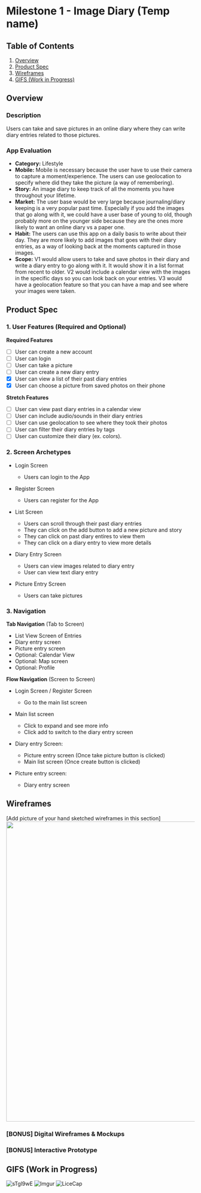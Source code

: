 # Milestone 1 - Image Diary (Temp name)

## Table of Contents

1. [Overview](#Overview)
1. [Product Spec](#Product-Spec)
1. [Wireframes](#Wireframes)
1. [GIFS (Work in Progress)](#GIFS)

## Overview

### Description

Users can take and save pictures in an online diary where they can write diary entries related to those pictures.

### App Evaluation

   - **Category:** Lifestyle
   - **Mobile:** Mobile is necessary because the user have to use their camera to capture a moment/experience. The users can use geolocation to specify where did they take the picture (a way of remembering).
   - **Story:** An image diary to keep track of all the moments you have throughout your lifetime.
   - **Market:** The user base would be very large because journaling/diary keeping is a very popular past time. Especially if you add the images that go along with it, we could have a user base of young to old, though probably more on the younger side because they are the ones more likely to want an online diary vs a paper one.
   - **Habit:** The users can use this app on a daily basis to write about their day. They are more likely to add images that goes with their diary entries, as a way of looking back at the moments captured in those images.
   - **Scope:** V1 would allow users to take and save photos in their diary and write a diary entry to go along with it. It would show it in a list format from recent to older. V2 would include a calendar view with the images in the specific days so you can look back on your entries. V3 would have a geolocation feature so that you can have a map and see where your images were taken.

## Product Spec

### 1. User Features (Required and Optional)

**Required Features**

- [ ] User can create a new account
- [ ] User can login
- [ ] User can take a picture
- [ ] User can create a new diary entry
- [X] User can view a list of their past diary entries
- [X] User can choose a picture from saved photos on their phone

**Stretch Features**

- [ ] User can view past diary entries in a calendar view
- [ ] User can include audio/sounds in their diary entries
- [ ] User can use geolocation to see where they took their photos
- [ ] User can filter their diary entries by tags
- [ ] User can customize their diary (ex. colors).

### 2. Screen Archetypes

- Login Screen 
  - Users can login to the App
 
- Register Screen
  - Users can register for the App

- List Screen
  - Users can scroll through their past diary entries
  - They can click on the add button to add a new picture and story
  - They can click on past diary entires to view them
  - They can click on a diary entry to view more details
 
- Diary Entry Screen
    - Users can view images related to diary entry
    - User can view text diary entry
    
- Picture Entry Screen
  - Users can take pictures

### 3. Navigation

**Tab Navigation** (Tab to Screen)

* List View Screen of Entries
* Diary entry screen
* Picture entry screen
* Optional: Calendar View
* Optional: Map screen
* Optional: Profile

**Flow Navigation** (Screen to Screen)

- Login Screen / Register Screen
  - Go to the main list screen

- Main list screen
  - Click to expand and see more info
  - Click add to switch to the diary entry screen
  
- Diary entry Screen:
  - Picture entry screen (Once take picture button is clicked)
  - Main list screen (Once create button is clicked)

- Picture entry screen:
  - Diary entry screen
 


## Wireframes

[Add picture of your hand sketched wireframes in this section]
<img src="https://i.imgur.com/KgIs5qZ.png" width=800>

### [BONUS] Digital Wireframes & Mockups

### [BONUS] Interactive Prototype

## GIFS (Work in Progress)
![sTgl9wE](https://user-images.githubusercontent.com/99567644/200097937-63dd2756-7e8f-4c85-a599-194ba6eb6635.gif)
![Imgur](https://github.com/Codepath-Projects/Image-Diary/blob/main/ezgif.com-gif-maker.gif)
![LiceCap](https://github.com/Codepath-Projects/Image-Diary/blob/main/Group%20Project.gif)

